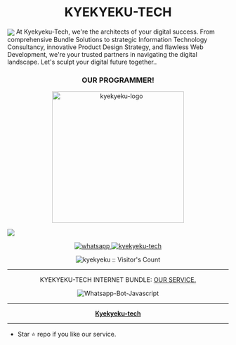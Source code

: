 <h1 align="center"> KYEKYEKU-TECH</h1> 
<img src="https://telegra.ph/file/dc12dff813aa2122f63d6.jpg"
<p align="center"> At Kyekyeku-Tech, we're the architects of your digital success. From comprehensive Bundle Solutions to strategic Information Technology Consultancy, innovative Product Design Strategy, and flawless Web Development, we're your trusted partners in navigating the digital landscape. Let's sculpt your digital future together.. </p>

 
<h3 align="center"> OUR PROGRAMMER! </h3> 




<p align="center">
  <a href="https://Wa.me/+233545454000">
    <img alt="kyekyeku-logo" height="300" src="https://telegra.ph/file/7bc2c08d3b722da63e2b6.jpg">
  </a>
</p>
    
   <img src="https://camo.githubusercontent.com/50da19813d2576a42eb2c12634590df1fb14cab23c5a9e8dd37ff2cce775b910/68747470733a2f2f696d672e736869656c64732e696f2f6769746875622f666f6c6c6f776572732f53756861696c54656368496e666f3f7374796c653d666c61742d737175617265266c6f676f3d67697468756226636f6c6f723d6461726b726564" data-canonical-src="https://img.shields.io/github/followers/kyekyeku-tech?style=flat-square&amp;logo=github&amp;color=darkred" style="max-width: 100%;">
   
<p align="center">
  <a href="https://wa.me/+233545454000?text=Hi+Bro--+I+Need+Help.+I+messaged+you+from+Kyekyeku+Repo" target="_blank">
    <img alt="whatsapp" src="https://img.shields.io/badge/ Whatsapp -25D366?style=for-the-badge&logo=whatsapp&logoColor=white" />
  </a>
  </a>
  <a aria-label="kyekyeku-tech" href="https://youtube.com/@codingmidset" target="_blank">
    <img alt="kyekyeku-tech" src="https://img.shields.io/youtube/channel/subscribers/UC-1I2UvMzF5DHaGK_c8iJcw" target="_blank" />
  </a>

</p>
<p align="center"><img src="https://profile-counter.glitch.me/{Kyekyeku}/count.svg" alt="kyekyeku :: Visitor's Count" /></p>

---




<p align="center"> KYEKYEKU-TECH INTERNET BUNDLE:
  <a href="https://kyekyeku.github.io/service.html">OUR SERVICE.</a>
</p>
<p align="center">
  <img title="Whatsapp-Bot-Javascript" src="https://img.shields.io/badge/Javascript-363303?style=for-the-badge&logo=javascript&logoColor=c6c631"></img>
</p>

---

<p align="center">
  <a href="https://github.com/Kyekyeku"><b>Kyekyeku-tech</b></a>
</p>

---

- Star ⭐ repo if you like our service.
